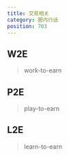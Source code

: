 ```yaml
---
title: 交易相关
category: 圈内行话
position: 703
---
```


## W2E

> work-to-earn

## P2E

> play-to-earn

## L2E

> learn-to-earn